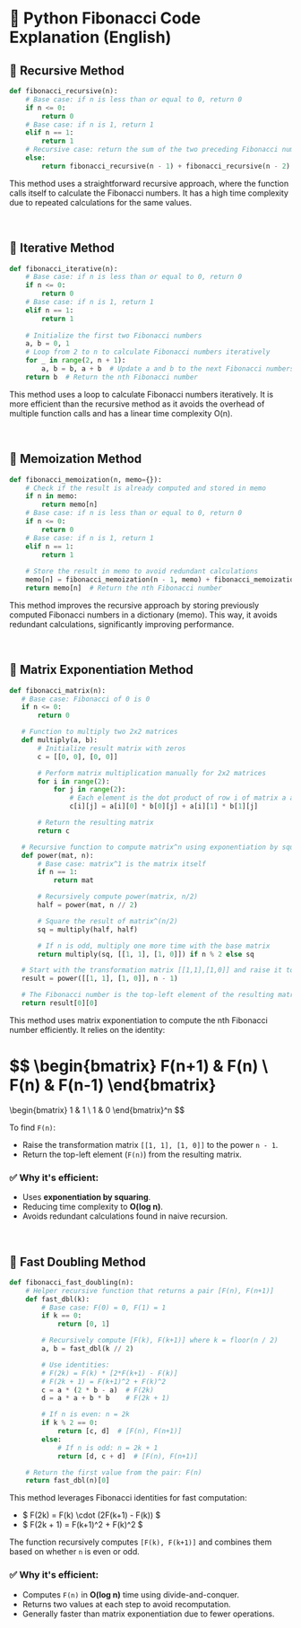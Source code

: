 # 🧠 Python Fibonacci Code Explanation (English)

## 📌 Recursive Method
```python
def fibonacci_recursive(n):
    # Base case: if n is less than or equal to 0, return 0
    if n <= 0:
        return 0
    # Base case: if n is 1, return 1
    elif n == 1:
        return 1
    # Recursive case: return the sum of the two preceding Fibonacci numbers
    else:
        return fibonacci_recursive(n - 1) + fibonacci_recursive(n - 2)
```
This method uses a straightforward recursive approach, where the function calls itself to calculate the Fibonacci numbers. It has a high time complexity due to repeated calculations for the same values.

<br/>

## 📌 Iterative Method
```python
def fibonacci_iterative(n):
    # Base case: if n is less than or equal to 0, return 0
    if n <= 0:
        return 0
    # Base case: if n is 1, return 1
    elif n == 1:
        return 1
    
    # Initialize the first two Fibonacci numbers
    a, b = 0, 1
    # Loop from 2 to n to calculate Fibonacci numbers iteratively
    for _ in range(2, n + 1):
        a, b = b, a + b  # Update a and b to the next Fibonacci numbers
    return b  # Return the nth Fibonacci number
```

This method uses a loop to calculate Fibonacci numbers iteratively. It is more efficient than the recursive method as it avoids the overhead of multiple function calls and has a linear time complexity O(n).

<br />

## 📌 Memoization Method
```python
def fibonacci_memoization(n, memo={}):
    # Check if the result is already computed and stored in memo
    if n in memo:
        return memo[n]
    # Base case: if n is less than or equal to 0, return 0
    if n <= 0:
        return 0
    # Base case: if n is 1, return 1
    elif n == 1:
        return 1
    
    # Store the result in memo to avoid redundant calculations
    memo[n] = fibonacci_memoization(n - 1, memo) + fibonacci_memoization(n - 2, memo)
    return memo[n]  # Return the nth Fibonacci number
```

This method improves the recursive approach by storing previously computed Fibonacci numbers in a dictionary (memo). This way, it avoids redundant calculations, significantly improving performance.

<br/>

 ## 📌 Matrix Exponentiation Method
 ```python
def fibonacci_matrix(n):
    # Base case: Fibonacci of 0 is 0
    if n <= 0:
        return 0

    # Function to multiply two 2x2 matrices
    def multiply(a, b):
        # Initialize result matrix with zeros
        c = [[0, 0], [0, 0]]

        # Perform matrix multiplication manually for 2x2 matrices
        for i in range(2):
            for j in range(2):
                # Each element is the dot product of row i of matrix a and column j of matrix b
                c[i][j] = a[i][0] * b[0][j] + a[i][1] * b[1][j]

        # Return the resulting matrix
        return c

    # Recursive function to compute matrix^n using exponentiation by squaring
    def power(mat, n):
        # Base case: matrix^1 is the matrix itself
        if n == 1:
            return mat

        # Recursively compute power(matrix, n/2)
        half = power(mat, n // 2)

        # Square the result of matrix^(n/2)
        sq = multiply(half, half)

        # If n is odd, multiply one more time with the base matrix
        return multiply(sq, [[1, 1], [1, 0]]) if n % 2 else sq

    # Start with the transformation matrix [[1,1],[1,0]] and raise it to the (n - 1)th power
    result = power([[1, 1], [1, 0]], n - 1)

    # The Fibonacci number is the top-left element of the resulting matrix
    return result[0][0]
 ```
This method uses matrix exponentiation to compute the nth Fibonacci number efficiently. It relies on the identity:

$$
\begin{bmatrix}
F(n+1) & F(n) \\
F(n) & F(n-1)
\end{bmatrix}
=
\begin{bmatrix}
1 & 1 \\
1 & 0
\end{bmatrix}^n
$$

To find `F(n)`:
- Raise the transformation matrix `[[1, 1], [1, 0]]` to the power `n - 1`.
- Return the top-left element (`F(n)`) from the resulting matrix.

### ✅ Why it's efficient:
- Uses **exponentiation by squaring**.
- Reducing time complexity to **O(log n)**.
- Avoids redundant calculations found in naive recursion.

<br/>

## 📌 Fast Doubling Method
```python
def fibonacci_fast_doubling(n):
    # Helper recursive function that returns a pair [F(n), F(n+1)]
    def fast_dbl(k):
        # Base case: F(0) = 0, F(1) = 1
        if k == 0:
            return [0, 1]

        # Recursively compute [F(k), F(k+1)] where k = floor(n / 2)
        a, b = fast_dbl(k // 2)

        # Use identities:
        # F(2k) = F(k) * [2*F(k+1) - F(k)]
        # F(2k + 1) = F(k+1)^2 + F(k)^2
        c = a * (2 * b - a)  # F(2k)
        d = a * a + b * b    # F(2k + 1)

        # If n is even: n = 2k
        if k % 2 == 0:
            return [c, d]  # [F(n), F(n+1)]
        else:
            # If n is odd: n = 2k + 1
            return [d, c + d]  # [F(n), F(n+1)]

    # Return the first value from the pair: F(n)
    return fast_dbl(n)[0]
```
This method leverages Fibonacci identities for fast computation:

- $ F(2k) = F(k) \cdot (2F(k+1) - F(k)) $
- $ F(2k + 1) = F(k+1)^2 + F(k)^2 $

The function recursively computes `[F(k), F(k+1)]` and combines them based on whether `n` is even or odd.

### ✅ Why it's efficient:
- Computes `F(n)` in **O(log n)** time using divide-and-conquer.
- Returns two values at each step to avoid recomputation.
- Generally faster than matrix exponentiation due to fewer operations.
